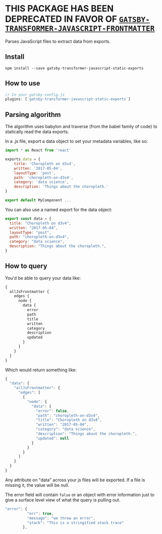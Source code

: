 # THIS PACKAGE HAS BEEN DEPRECATED IN FAVOR OF [`GATSBY-TRANSFORMER-JAVASCRIPT-FRONTMATTER`](https://github.com/gatsbyjs/gatsby/tree/master/packages/gatsby-transformer-javascript-frontmatter)

Parses JavaScript files to extract data from exports.

## Install

`npm install --save gatsby-transformer-javascript-static-exports`

## How to use

```javascript
// In your gatsby-config.js
plugins: [`gatsby-transformer-javascript-static-exports`]
```

## Parsing algorithm

The algorithm uses babylon and traverse (from the babel family of code) to
statically read the data exports.

In a .js file, export a data object to set your metadata variables, like so:

```javascript
import * as React from 'react'

exports.data = {
    title: 'Choropleth on d3v4',
    written: '2017-05-04',
    layoutType: 'post',
    path: 'choropleth-on-d3v4',
    category: 'data science',
    description: 'Things about the choropleth.'
}

export default MyComponent ...
```

You can also use a named export for the data object:

```javascript
export const data = {
  title: "Choropleth on d3v4",
  written: "2017-05-04",
  layoutType: "post",
  path: "choropleth-on-d3v4",
  category: "data science",
  description: "Things about the choropleth.",
}
```

## How to query

You'd be able to query your data like:

```graphql
{
  allJsFrontmatter {
    edges {
      node {
        data {
          error
          path
          title
          written
          category
          description
          updated
        }
      }
    }
  }
}
```

Which would return something like:

```javascript
{
  "data": {
    "allJsFrontmatter": {
      "edges": [
        {
          "node": {
            "data": {
              "error": false,
              "path": "choropleth-on-d3v4",
              "title": "Choropleth on d3v4",
              "written": "2017-05-04",
              "category": "data science",
              "description": "Things about the choropleth.",
              "updated": null
            }
          }
        }
      ]
    }
  }
}
```

Any attribute on "data" across your js files will be exported. If a file is
missing it, the value will be null.

The error field will contain `false` or an object with error information just to
give a surface level view of what the query is pulling out.

```javascript
"error": {
          "err": true,
          "message": "we threw an error",
          "stack": "This is a stringified stack trace"
        },
```
